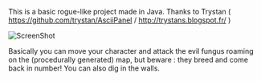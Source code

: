 This is a basic rogue-like project made in Java.
Thanks to Trystan ( https://github.com/trystan/AsciiPanel / http://trystans.blogspot.fr/ )

![ScreenShot](https://raw.github.com/val--/gRogue/master/screen.png)

Basically you can move your character and attack the evil fungus roaming on the (procedurally generated) map, but beware : they breed and come back in number!
You can also dig in the walls.